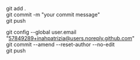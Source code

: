 git add .   
git commit -m "your commit message"  
git push  

git config --global user.email "57849289+inahpatrizia@users.noreply.github.com"  
git commit --amend --reset-author --no-edit  
git push  
